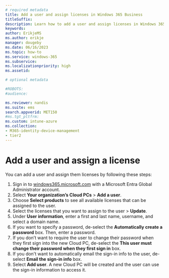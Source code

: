 ```yaml
---
# required metadata
title: Add a user and assign licenses in Windows 365 Business
titleSuffix:
description: Learn how to add a user and assign licenses in Windows 365 Business
keywords:
author: ErikjeMS  
ms.author: erikje
manager: dougeby
ms.date: 06/16/2023
ms.topic: how-to
ms.service: windows-365
ms.subservice: 
ms.localizationpriority: high
ms.assetid: 

# optional metadata

#ROBOTS:
#audience:

ms.reviewer: nandis
ms.suite: ems
search.appverid: MET150
#ms.tgt_pltfrm:
ms.custom: intune-azure
ms.collection:
- M365-identity-device-management
- tier2
---
```


# Add a user and assign a license

You can add a user and assign them licenses by following these steps:

1. Sign in to [windows365.microsoft.com](https://windows365.microsoft.com) with a Microsoft Entra Global Administrator account.
2. Select **Your organization’s Cloud PCs** > **Add a user**.
3. Choose **Select products** to see all available licenses that can be assigned to the user.
4. Select the licenses that you want to assign to the user > **Update**.
5. Under **User information**, enter a first and last name, username, and select a domain name.
6. If you want to specify a password, de-select the **Automatically create a password** box. Then, enter a password.
7. If you don’t want to require the user to change their password when they first sign into the new Cloud PC, de-select the **This user must change their password when they first sign in** box.
8. If you don't want to automatically email the sign-in info to the user, de-select **Email the sign-in info** box.
9. Select **Add user**. A new Cloud PC will be created and the user can use the sign-in information to access it.
